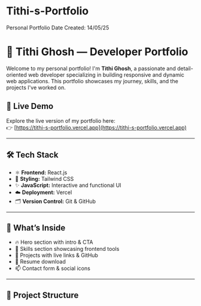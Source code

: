 # Tithi-s-Portfolio
Personal Portfolio
Date Created: 14/05/25

# 🌟 Tithi Ghosh — Developer Portfolio

Welcome to my personal portfolio! I'm **Tithi Ghosh**, a passionate and detail-oriented web developer specializing in building responsive and dynamic web applications. This portfolio showcases my journey, skills, and the projects I've worked on.

## 🔗 Live Demo

Explore the live version of my portfolio here:  
👉 [https://tithi-s-portfolio.vercel.app](https://tithi-s-portfolio.vercel.app)

---

## 🛠️ Tech Stack

- ⚛️ **Frontend:** React.js  
- 🎨 **Styling:** Tailwind CSS  
- ✨ **JavaScript:** Interactive and functional UI  
- ☁️ **Deployment:** Vercel  
- 🗂️ **Version Control:** Git & GitHub  

---

## 📸 What’s Inside

- 🔥 Hero section with intro & CTA
- 🧠 Skills section showcasing frontend tools
- 💼 Projects with live links & GitHub
- 🧾 Resume download
- 📫 Contact form & social icons

---

## 📁 Project Structure


